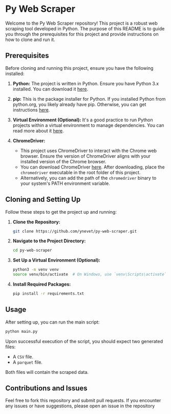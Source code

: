 # Py Web Scraper

Welcome to the Py Web Scraper repository! This project is a robust web scraping tool developed in Python. The purpose of this README is to guide you through the prerequisites for this project and provide instructions on how to clone and run it.

## Prerequisites

Before cloning and running this project, ensure you have the following installed:

1. **Python:** The project is written in Python. Ensure you have Python 3.x installed. You can download it [here](https://www.python.org/downloads/).

2. **pip:** This is the package installer for Python. If you installed Python from python.org, you likely already have pip. Otherwise, you can get instructions [here](https://pip.pypa.io/en/stable/installation/).

3. **Virtual Environment (Optional):** It's a good practice to run Python projects within a virtual environment to manage dependencies. You can read more about it [here](https://docs.python.org/3/tutorial/venv.html).

4. **ChromeDriver:**
   - This project uses ChromeDriver to interact with the Chrome web browser. Ensure the version of ChromeDriver aligns with your installed version of the Chrome browser.
   - You can download ChromeDriver [here](https://sites.google.com/a/chromium.org/chromedriver/). After downloading, place the `chromedriver` executable in the root folder of this project.
   - Alternatively, you can add the path of the `chromedriver` binary to your system's PATH environment variable.

## Cloning and Setting Up

Follow these steps to get the project up and running:

1. **Clone the Repository:**

   ```bash
   git clone https://github.com/ynevet/py-web-scraper.git
   ```

2. **Navigate to the Project Directory:**

   ```bash
   cd py-web-scraper
   ```

3. **Set Up a Virtual Environment (Optional):**

   ```bash
   python3 -m venv venv
   source venv/bin/activate  # On Windows, use `venv\Scripts\activate`
   ```

4. **Install Required Packages:**
   ```bash
   pip install -r requirements.txt
   ```

## Usage

After setting up, you can run the main script:

```bash
python main.py
```

Upon successful execution of the script, you should expect two generated files:

- A `CSV` file.
- A `parquet` file.

Both files will contain the scraped data.

## Contributions and Issues

Feel free to fork this repository and submit pull requests. If you encounter any issues or have suggestions, please open an issue in the repository
